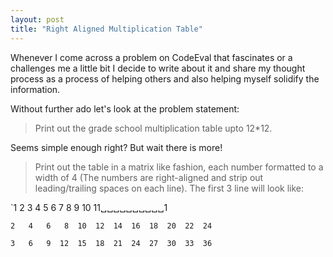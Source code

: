 ```yaml
---
layout: post
title: "Right Aligned Multiplication Table"
---
```


Whenever I come across a problem on CodeEval that fascinates or a challenges me a little bit I decide to write about it and share my thought process as a process of helping others and also helping myself solidify the information.

Without further ado let's look at the problem statement:

> Print out the grade school multiplication table upto 12*12.

Seems simple enough right? But wait there is more!

> Print out the table in a matrix like fashion, each number formatted to a width of 4 (The numbers are right-aligned and strip out leading/trailing spaces on each line). The first 3 line will look like: 

`1   2   3   4   5   6   7   8   9  10  11␣␣␣␣␣␣␣␣␣␣1

`2   4   6   8  10  12  14  16  18  20  22  24`

`3   6   9  12  15  18  21  24  27  30  33  36`
